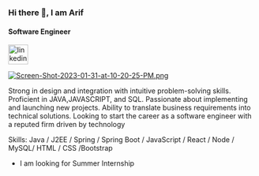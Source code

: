 ### Hi there 👋, I am Arif
#### Software Engineer
[<img src='https://www.citypng.com/public/uploads/preview/linkedin-square-white-icon-transparent-png-11640440452zi2ykndpw2.png' alt='linkedin' height='40'>](https://www.linkedin.com/in/md-ariful-islam-060674215/) 

[![Screen-Shot-2023-01-31-at-10-20-25-PM.png](https://i.postimg.cc/gcg9z2S9/Screen-Shot-2023-01-31-at-10-20-25-PM.png)](https://postimg.cc/z3H2p8Yp)

Strong in design and integration with intuitive problem-solving skills. Proficient in JAVA,JAVASCRIPT, and SQL. Passionate about implementing and launching new projects. Ability to translate business requirements into technical solutions. Looking to start the career as a software engineer with a reputed firm driven by technology

Skills: Java / J2EE /  Spring / Spring Boot / JavaScript / React / Node / MySQL/ HTML / CSS /Bootstrap

- I am looking for Summer Internship




